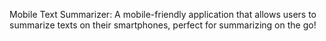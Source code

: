 Mobile Text Summarizer: A mobile-friendly application that allows users to summarize texts on their smartphones, perfect for summarizing on the go!